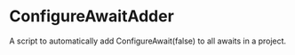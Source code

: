 # ConfigureAwaitAdder
A script to automatically add ConfigureAwait(false) to all awaits in a project.
